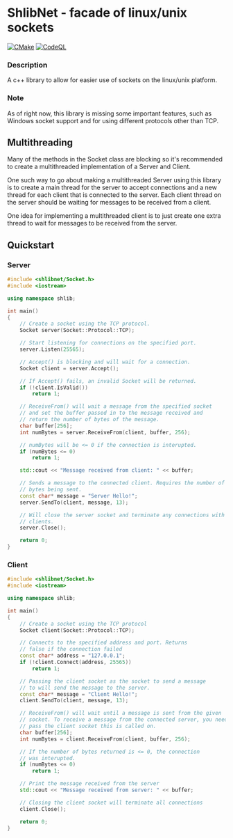 # ShlibNet - facade of linux/unix sockets
[![CMake](https://github.com/LuisDaLizard/shlibnet/actions/workflows/cmake.yml/badge.svg)](https://github.com/LuisDaLizard/shlibnet/actions/workflows/cmake.yml) [![CodeQL](https://github.com/LuisDaLizard/shlibnet/actions/workflows/codeql.yml/badge.svg)](https://github.com/LuisDaLizard/shlibnet/actions/workflows/codeql.yml)
### Description
A c++ library to allow for easier use of sockets on the linux/unix platform.

### Note
As of right now, this library is missing some important features, such as Windows socket support and for using different protocols other than TCP. 

## Multithreading
Many of the methods in the Socket class are blocking so it's recommended to create a multithreaded implementation of a Server and Client. 

One such way to go about making a multithreaded Server using this library is to create a main thread for the server to accept connections and a new thread for each client that is connected to the server. Each client thread on the server should be waiting for messages to be received from a client. 

One idea for implementing a multithreaded client is to just create one extra thread to wait for messages to be received from the server.

## Quickstart
### Server
```cpp
#include <shlibnet/Socket.h>
#include <iostream>

using namespace shlib;

int main()
{
    // Create a socket using the TCP protocol.
    Socket server(Socket::Protocol::TCP);

    // Start listening for connections on the specified port.
    server.Listen(25565);

    // Accept() is blocking and will wait for a connection.
    Socket client = server.Accept();

    // If Accept() fails, an invalid Socket will be returned.
    if (!client.IsValid())
        return 1;

    // ReceiveFrom() will wait a message from the specified socket
    // and set the buffer passed in to the message received and
    // return the number of bytes of the message.
    char buffer[256];
    int numBytes = server.ReceiveFrom(client, buffer, 256);

    // numBytes will be <= 0 if the connection is interupted.
    if (numBytes <= 0)
        return 1;

    std::cout << "Message received from client: " << buffer;

    // Sends a message to the connected client. Requires the number of
    // bytes being sent.
    const char* message = "Server Hello!";
    server.SendTo(client, message, 13);

    // Will close the server socket and terminate any connections with
    // clients.
    server.Close();

    return 0;
}
```

### Client
```cpp
#include <shlibnet/Socket.h>
#include <iostream>

using namespace shlib;

int main()
{
    // Create a socket using the TCP protocol
    Socket client(Socket::Protocol::TCP);

    // Connects to the specified address and port. Returns
    // false if the connection failed
    const char* address = "127.0.0.1";
    if (!client.Connect(address, 25565))
        return 1;

    // Passing the client socket as the socket to send a message
    // to will send the message to the server.
    const char* message = "Client Hello!";
    client.SendTo(client, message, 13);

    // ReceiveFrom() will wait until a message is sent from the given
    // socket. To receive a message from the connected server, you need
    // pass the client socket this is called on.
    char buffer[256];
    int numBytes = client.ReceiveFrom(client, buffer, 256);

    // If the number of bytes returned is <= 0, the connection
    // was interupted.
    if (numBytes <= 0)
        return 1;

    // Print the message received from the server
    std::cout << "Message received from server: " << buffer;

    // Closing the client socket will terminate all connections
    client.Close();

    return 0;
}
```
